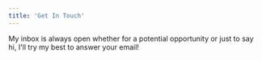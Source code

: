 ```yaml
---
title: 'Get In Touch'
---
```


My inbox is always open whether for a potential opportunity or just to say hi, I'll try my best to answer your email!
